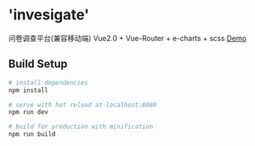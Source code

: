 # 'invesigate'

问卷调查平台(兼容移动端) Vue2.0 + Vue-Router + e-charts + scss
[Demo](http://htmlpreview.github.io/?https://github.com/liuyexin808/Vue-practice/blob/gh-pages/'invesigate'/index.html) <br>

## Build Setup

``` bash
# install dependencies
npm install

# serve with hot reload at localhost:8080
npm run dev

# build for production with minification
npm run build
```

